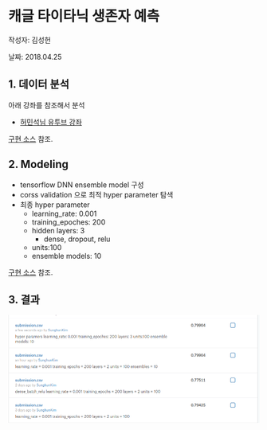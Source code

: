 # 캐글 타이타닉 생존자 예측 

작성자: 김성헌

날짜: 2018.04.25



## 1. 데이터 분석

아래 강좌를 참조해서 분석

- [허민석님 유투브 강좌](https://www.youtube.com/watch?v=aqp_9HV58Ls)

[구현 소스](./김성헌/김성헌_타이타닉_데이터분석.ipynb) 참조.



## 2. Modeling

- tensorflow DNN ensemble model 구성
- corss validation 으로 최적 hyper parameter 탐색
- 최종 hyper parameter
  - learning_rate: 0.001
  - training_epoches: 200
  - hidden layers: 3
    - dense, dropout, relu
  - units:100
  - ensemble models: 10

[구현 소스](./김성헌/김성헌_타이타닉_DNN_Ensemble.ipynb) 참조.



## 3. 결과

![결과](./김성헌/김성헌_타이타닉_DNN_Ensemble.png)






